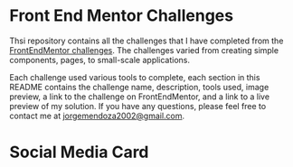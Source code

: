 # Front End Mentor Challenges
Thsi repository contains all the challenges that I have completed from the [FrontEndMentor challenges](https://www.frontendmentor.io/solutions). The challenges varied from creating simple components, pages, to small-scale applications. 

Each challenge used various tools to complete, each section in this README contains the challenge name, description, tools used, image preview, a link to the challenge on FrontEndMentor, and a link to a live preview of my solution. If you have any questions, please feel free to contact me at jorgemendoza2002@gmail.com. 

# Social Media Card
